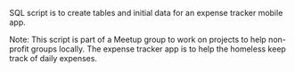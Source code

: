 SQL script is to create tables and initial data for an expense tracker mobile app. 

Note: This script is part of a Meetup group to work on projects to help non-profit groups locally. The expense tracker app is to help the homeless keep track of daily expenses. 